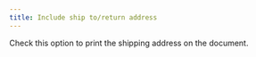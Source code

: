 ```yaml
---
title: Include ship to/return address
---
```



Check this option to print the shipping address on the document.
